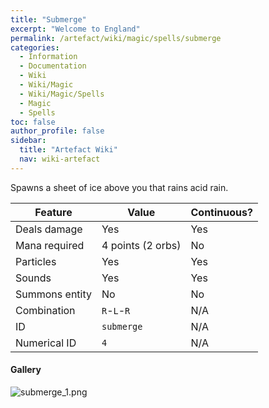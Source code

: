 ```yaml
---
title: "Submerge"
excerpt: "Welcome to England"
permalink: /artefact/wiki/magic/spells/submerge
categories:
  - Information
  - Documentation
  - Wiki
  - Wiki/Magic
  - Wiki/Magic/Spells
  - Magic
  - Spells
toc: false
author_profile: false
sidebar:
  title: "Artefact Wiki"
  nav: wiki-artefact
---
```


Spawns a sheet of ice above you that rains acid rain.

| Feature              | Value                | Continuous? |
| -------------------- | -------------------- | ----------- |
| Deals damage         | Yes                  | Yes         |
| Mana required        | 4 points (2 orbs)    | No          |
| Particles            | Yes                  | Yes         |
| Sounds               | Yes                  | Yes         |
| Summons entity       | No                   | No          |
| Combination          | `R`-`L`-`R`          | N/A         |
| ID                   | `submerge`           | N/A         |
| Numerical ID         | `4`                  | N/A         |

#### Gallery
![submerge_1.png](https://origami-games.github.io/assets/images/screenshots/spells/submerge_1.png)
